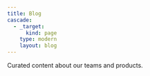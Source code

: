 ```yaml
---
title: Blog
cascade:
  - _target:
      kind: page
    type: modern
    layout: blog
---
```


Curated content about our teams and products.
